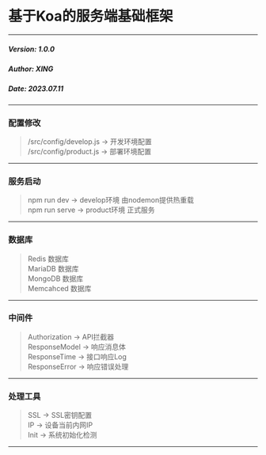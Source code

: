 # 基于Koa的服务端基础框架

---

##### Version: 1.0.0
##### Author: XING
##### Date: 2023.07.11

---

### 配置修改

> /src/config/develop.js -> 开发环境配置 \
> /src/config/product.js -> 部署环境配置 

---

### 服务启动

> npm run dev -> develop环境 由nodemon提供热重载 \
> npm run serve -> product环境 正式服务

---

### 数据库

> Redis 数据库 \
> MariaDB 数据库 \
> MongoDB 数据库 \
> Memcahced 数据库

---

### 中间件

> Authorization -> API拦截器 \
> ResponseModel -> 响应消息体 \
> ResponseTime -> 接口响应Log \
> ResponseError -> 响应错误处理

---

### 处理工具

> SSL -> SSL密钥配置 \
> IP -> 设备当前内网IP \
> Init -> 系统初始化检测

---
